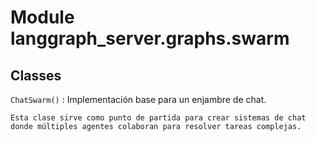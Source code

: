 Module langgraph_server.graphs.swarm
====================================

Classes
-------

`ChatSwarm()`
:   Implementación base para un enjambre de chat.
    
    Esta clase sirve como punto de partida para crear sistemas de chat
    donde múltiples agentes colaboran para resolver tareas complejas.